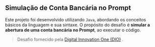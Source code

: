 ## Simulação de Conta Bancária no Prompt
Este projeto foi desenvolvido utilizando `Java`, abordando os conceitos básicos da linguagem e sua sintaxe. O propósito do desafio é **simular a abertura de uma conta bancária no Prompt**, ao executar o código.

> Desafio fornecido pela [Digital Innovation One (DIO)]("https://www.dio.me/") .